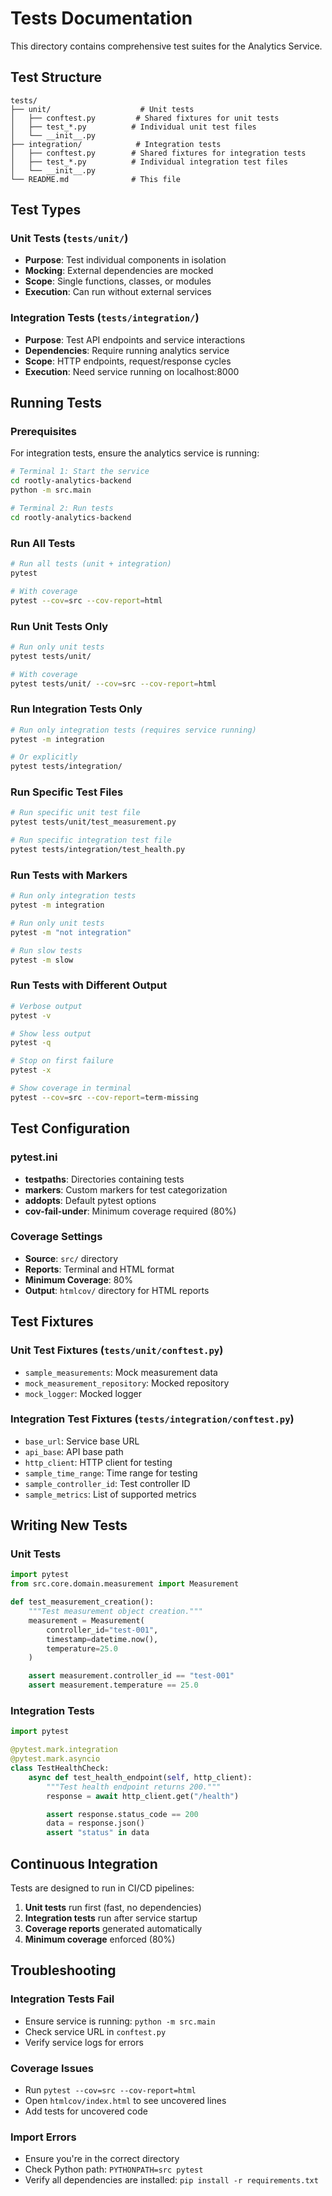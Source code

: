 # Tests Documentation

This directory contains comprehensive test suites for the Analytics Service.

## Test Structure

```
tests/
├── unit/                    # Unit tests
│   ├── conftest.py         # Shared fixtures for unit tests
│   ├── test_*.py          # Individual unit test files
│   └── __init__.py
├── integration/            # Integration tests
│   ├── conftest.py        # Shared fixtures for integration tests
│   ├── test_*.py          # Individual integration test files
│   └── __init__.py
└── README.md              # This file
```

## Test Types

### Unit Tests (`tests/unit/`)
- **Purpose**: Test individual components in isolation
- **Mocking**: External dependencies are mocked
- **Scope**: Single functions, classes, or modules
- **Execution**: Can run without external services

### Integration Tests (`tests/integration/`)
- **Purpose**: Test API endpoints and service interactions
- **Dependencies**: Require running analytics service
- **Scope**: HTTP endpoints, request/response cycles
- **Execution**: Need service running on localhost:8000

## Running Tests

### Prerequisites

For integration tests, ensure the analytics service is running:
```bash
# Terminal 1: Start the service
cd rootly-analytics-backend
python -m src.main

# Terminal 2: Run tests
cd rootly-analytics-backend
```

### Run All Tests
```bash
# Run all tests (unit + integration)
pytest

# With coverage
pytest --cov=src --cov-report=html
```

### Run Unit Tests Only
```bash
# Run only unit tests
pytest tests/unit/

# With coverage
pytest tests/unit/ --cov=src --cov-report=html
```

### Run Integration Tests Only
```bash
# Run only integration tests (requires service running)
pytest -m integration

# Or explicitly
pytest tests/integration/
```

### Run Specific Test Files
```bash
# Run specific unit test file
pytest tests/unit/test_measurement.py

# Run specific integration test file
pytest tests/integration/test_health.py
```

### Run Tests with Markers
```bash
# Run only integration tests
pytest -m integration

# Run only unit tests
pytest -m "not integration"

# Run slow tests
pytest -m slow
```

### Run Tests with Different Output
```bash
# Verbose output
pytest -v

# Show less output
pytest -q

# Stop on first failure
pytest -x

# Show coverage in terminal
pytest --cov=src --cov-report=term-missing
```

## Test Configuration

### pytest.ini
- **testpaths**: Directories containing tests
- **markers**: Custom markers for test categorization
- **addopts**: Default pytest options
- **cov-fail-under**: Minimum coverage required (80%)

### Coverage Settings
- **Source**: `src/` directory
- **Reports**: Terminal and HTML format
- **Minimum Coverage**: 80%
- **Output**: `htmlcov/` directory for HTML reports

## Test Fixtures

### Unit Test Fixtures (`tests/unit/conftest.py`)
- `sample_measurements`: Mock measurement data
- `mock_measurement_repository`: Mocked repository
- `mock_logger`: Mocked logger

### Integration Test Fixtures (`tests/integration/conftest.py`)
- `base_url`: Service base URL
- `api_base`: API base path
- `http_client`: HTTP client for testing
- `sample_time_range`: Time range for testing
- `sample_controller_id`: Test controller ID
- `sample_metrics`: List of supported metrics

## Writing New Tests

### Unit Tests
```python
import pytest
from src.core.domain.measurement import Measurement

def test_measurement_creation():
    """Test measurement object creation."""
    measurement = Measurement(
        controller_id="test-001",
        timestamp=datetime.now(),
        temperature=25.0
    )

    assert measurement.controller_id == "test-001"
    assert measurement.temperature == 25.0
```

### Integration Tests
```python
import pytest

@pytest.mark.integration
@pytest.mark.asyncio
class TestHealthCheck:
    async def test_health_endpoint(self, http_client):
        """Test health endpoint returns 200."""
        response = await http_client.get("/health")

        assert response.status_code == 200
        data = response.json()
        assert "status" in data
```

## Continuous Integration

Tests are designed to run in CI/CD pipelines:

1. **Unit tests** run first (fast, no dependencies)
2. **Integration tests** run after service startup
3. **Coverage reports** generated automatically
4. **Minimum coverage** enforced (80%)

## Troubleshooting

### Integration Tests Fail
- Ensure service is running: `python -m src.main`
- Check service URL in `conftest.py`
- Verify service logs for errors

### Coverage Issues
- Run `pytest --cov=src --cov-report=html`
- Open `htmlcov/index.html` to see uncovered lines
- Add tests for uncovered code

### Import Errors
- Ensure you're in the correct directory
- Check Python path: `PYTHONPATH=src pytest`
- Verify all dependencies are installed: `pip install -r requirements.txt`
